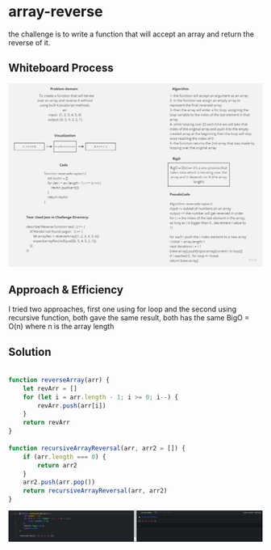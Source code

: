 # array-reverse

the challenge is to write a function that will accept an array and return the reverse of it.

## Whiteboard Process

![whiteboard challenge1](./assets/WhiteBoard%20Challenege%201.jpg)

## Approach & Efficiency

I tried two approaches, first one using for loop and the second using recursive function, both gave the same result, both has the same BigO = O(n) where n is the array length

## Solution

``` JavaScript

function reverseArray(arr) {
    let revArr = []
    for (let i = arr.length - 1; i >= 0; i--) {
        revArr.push(arr[i])
    }
    return revArr
}

function recursiveArrayReversal(arr, arr2 = []) {
    if (arr.length === 0) {
        return arr2
    }
    arr2.push(arr.pop())
    return recursiveArrayReversal(arr, arr2)
}

```

![CodeChallenge1 running](./assets/runningCode.PNG)
